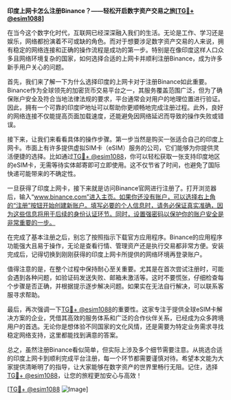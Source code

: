 **印度上网卡怎么注册Binance？——轻松开启数字资产交易之旅[[TG💪+ @esim1088](https://t.me/s/esim1088)]**

在当今这个数字化时代，互联网已经深深融入我们的生活。无论是工作、学习还是娱乐，网络都扮演着不可或缺的角色。而对于想要涉足数字资产交易的人来说，拥有稳定的网络连接和正确的操作流程是成功的第一步。特别是在像印度这样人口众多且网络环境复杂的国家，如何选择合适的上网卡并顺利注册Binance，成为许多新手用户关心的问题。

首先，我们来了解一下为什么选择印度的上网卡对于注册Binance如此重要。Binance作为全球领先的加密货币交易平台之一，其服务覆盖范围广泛，但为了确保账户安全及符合当地法律法规的要求，平台通常会对用户的地理位置进行验证。因此，拥有一个可靠的印度IP地址可以帮助你更顺畅地完成注册过程。此外，良好的网络连接不仅能提高页面加载速度，还能避免因网络延迟而导致的操作失败或错误。

接下来，让我们来看看具体的操作步骤。第一步当然是购买一张适合自己的印度上网卡。市面上有许多提供虚拟SIM卡（eSIM）服务的公司，它们能够为你提供灵活便捷的选择。比如通过[TG💪+ @esim1088](https://t.me/s/esim1088)，你可以轻松获取一张支持印度地区的eSIM卡，无需等待实体邮寄即可立即使用。这不仅节省了时间，也避免了国际快递可能带来的不确定性。

一旦获得了印度上网卡，接下来就是访问Binance官网进行注册了。打开浏览器后，输入“www.binance.com”进入主页。如果你还没有账户，可以选择右上角的“注册”按钮开始创建新账户。填写必要的个人信息时，请务必保证真实准确，因为这些信息将用于后续的身份认证环节。同时，设置强密码以保护你的账户安全是非常重要的一步。

在完成了基本注册之后，别忘了按照指示下载官方应用程序。Binance的应用程序功能强大且易于操作，无论是查看行情、管理资产还是执行交易都非常方便。安装完成后，记得切换到刚刚获得的印度上网卡所提供的网络环境再登录账户。

值得注意的是，在整个过程中保持耐心至关重要。尤其是在首次尝试注册时，可能会遇到各种问题，如验证码发送失败、邮箱未激活等。这时不要慌张，仔细检查每个步骤是否正确，并根据提示逐步解决问题。如果实在无法自行解决，可以联系客服寻求帮助。

最后，再次强调一下[TG💪+ @esim1088](https://t.me/s/esim1088)的重要性。这家专注于提供全球eSIM卡解决方案的企业，凭借其高效的服务体系和广泛的合作伙伴关系，已经成为众多跨境用户的首选。无论你是想体验不同国家的文化风情，还是需要为特定业务需求寻找稳定网络支持，这里都能找到满意的答案。

总之，虽然注册Binance看似简单，但实际上涉及多个细节需要注意。从挑选合适的印度上网卡到顺利完成平台注册，每一个环节都需要谨慎对待。希望本文能为大家提供清晰明了的指导，让大家能够在数字资产的世界里畅行无阻。记住，选择[TG💪+ @esim1088](https://t.me/s/esim1088)，让您的旅程更加安心与高效！

[[TG💪+ @esim1088](https://t.me/s/esim1088) ![Image](https://i.postimg.cc/4NQfJmqS/Snipaste-2025-05-13-00-14-12.png)]